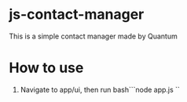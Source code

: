 # js-contact-manager
This is a simple contact manager made by Quantum

# How to use
1. Navigate to app/ui, then run
bash```node app.js ``
